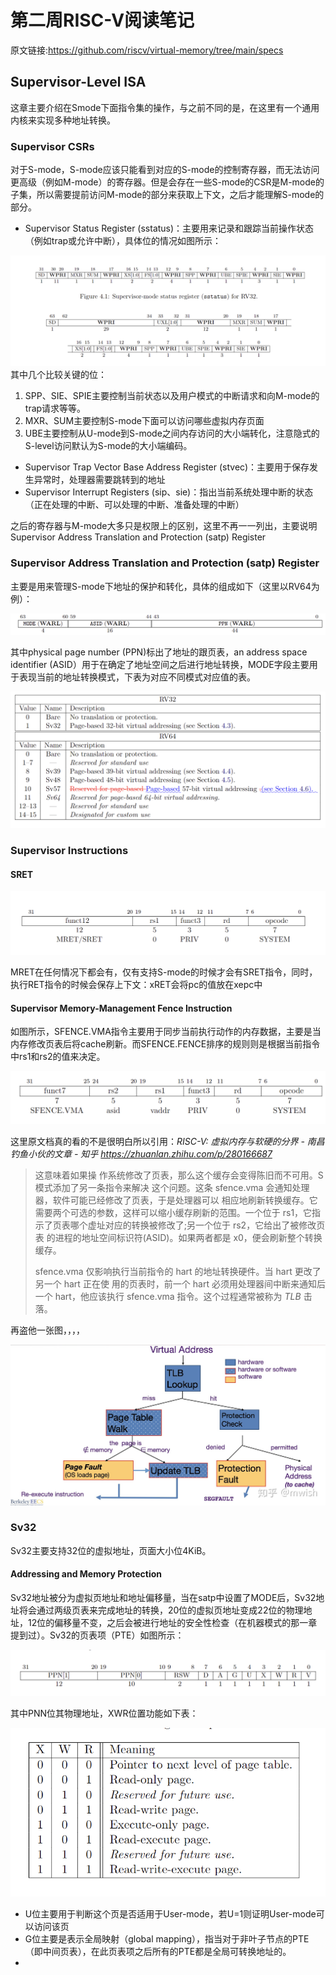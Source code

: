 # 第二周RISC-V阅读笔记

原文链接:<https://github.com/riscv/virtual-memory/tree/main/specs>

## Supervisor-Level ISA

这章主要介绍在Smode下面指令集的操作，与之前不同的是，在这里有一个通用内核来实现多种地址转换。

### Supervisor CSRs

对于S-mode，S-mode应该只能看到对应的S-mode的控制寄存器，而无法访问更高级（例如M-mode）的寄存器。但是会存在一些S-mode的CSR是M-mode的子集，所以需要提前访问M-mode的部分来获取上下文，之后才能理解S-mode的部分。

-  Supervisor Status Register (sstatus)：主要用来记录和跟踪当前操作状态（例如trap或允许中断），具体位的情况如图所示：

![rvstatuss](rvstatuss.png)其中几个比较关键的位：

1. SPP、SIE、SPIE主要控制当前状态以及用户模式的中断请求和向M-mode的trap请求等等。
2. MXR、SUM主要控制S-mode下面可以访问哪些虚拟内存页面
3. UBE主要控制从U-mode到S-mode之间内存访问的大小端转化，注意隐式的S-level访问默认为S-mode的大小端编码。

- Supervisor Trap Vector Base Address Register (stvec)：主要用于保存发生异常时，处理器需要跳转到的地址
-  Supervisor Interrupt Registers (sip、sie)：指出当前系统处理中断的状态（正在处理的中断、可以处理的中断、准备处理的中断）

之后的寄存器与M-mode大多只是权限上的区别，这里不再一一列出，主要说明  Supervisor Address Translation and Protection (satp) Register

###   Supervisor Address Translation and Protection (satp) Register

主要是用来管理S-mode下地址的保护和转化，具体的组成如下（这里以RV64为例）：

![addresstran](addresstran.png)

 其中physical page number (PPN)标出了地址的跟页表，an address space identifier (ASID）用于在确定了地址空间之后进行地址转换，MODE字段主要用于表现当前的地址转换模式，下表为对应不同模式对应值的表。

![MODE](MODE.png)

### Supervisor Instructions

#### SRET

![SRET](SRET.png)

MRET在任何情况下都会有，仅有支持S-mode的时候才会有SRET指令，同时，执行RET指令的时候会保存上下文：xRET会将pc的值放在xepc中

#### Supervisor Memory-Management Fence Instruction

如图所示，SFENCE.VMA指令主要用于同步当前执行动作的内存数据，主要是当内存修改页表后将cache刷新。而SFENCE.FENCE排序的规则则是根据当前指令中rs1和rs2的值来决定。

![SFENCE](SFENCE.png)

这里原文档真的看的不是很明白所以引用：*RISC-V: 虚拟内存与软硬的分界 - 南昌钓鱼小伙的文章 - 知乎 https://zhuanlan.zhihu.com/p/280166687*

> 这意味着如果操 作系统修改了页表，那么这个缓存会变得陈旧而不可用。S 模式添加了另一条指令来解决 这个问题。这条 sfence.vma 会通知处理器，软件可能已经修改了页表，于是处理器可以 相应地刷新转换缓存。它需要两个可选的参数，这样可以缩小缓存刷新的范围。一个位于 rs1，它指示了页表哪个虚址对应的转换被修改了;另一个位于 rs2，它给出了被修改页表 的进程的地址空间标识符(ASID)。如果两者都是 x0，便会刷新整个转换缓存。
>
> sfence.vma 仅影响执行当前指令的 hart 的地址转换硬件。当 hart 更改了另一个 hart 正在使 用的页表时，前一个 hart 必须用处理器间中断来通知后一个 hart，他应该执行 sfence.vma 指令。这个过程通常被称为 *TLB* 击落。

再盗他一张图，，，，

![VM](VM.png)

### Sv32

Sv32主要支持32位的虚拟地址，页面大小位4KiB。

####  Addressing and Memory Protection

Sv32地址被分为虚拟页地址和地址偏移量，当在satp中设置了MODE后，Sv32地址将会通过两级页表来完成地址的转换，20位的虚拟页地址变成22位的物理地址，12位的偏移量不变，之后会被进行地址的安全性检查（在机器模式的那一章提到过）。Sv32的页表项（PTE）如图所示：

![image-20211025200133733](PTE.png)

其中PNN位其物理地址，XWR位置功能如下表：

![image-20211025200528859](PTEEncoding.png)

- U位主要用于判断这个页是否适用于User-mode，若U=1则证明User-mode可以访问该页
- G位主要是表示全局映射（global mapping），指当对于非叶子节点的PTE（即中间页表），在此页表项之后所有的PTE都是全局可转换地址的。
- 

